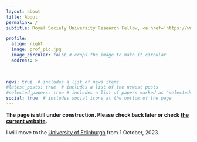 ```yaml
---
layout: about
title: About
permalink: /
subtitle: Royal Society University Research Fellow, <a href='https://www.maths.ox.ac.uk'>Mathematical Institute</a> & <a href='https://www.chch.ox.ac.uk'>Christ Church</a>, University of Oxford.  

profile:
  align: right
  image: prof_pic.jpg
  image_circular: false # crops the image to make it circular
  address: >
  
  

news: true  # includes a list of news items
#latest_posts: true  # includes a list of the newest posts
#selected_papers: true # includes a list of papers marked as "selected={true}"
social: true  # includes social icons at the bottom of the page
---
```


<strong>The page is still under construction. Please check back later or check [the current website](https://www.maths.ox.ac.uk/people/kaibo.hu).</strong>

I will move to the [University of Edinburgh](https://www.maths.ed.ac.uk) from 1 October, 2023. 


 
 


 
